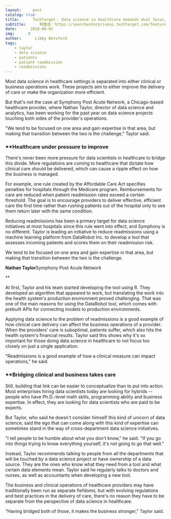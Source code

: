 ```yaml
---
layout:     post
catalog: true
title:      TechTarget： Data science in healthcare demands dual focus, expert says
subtitle:      转载自：https://searchenterpriseai.techtarget.com/feature/Data-science-in-healthcare-demands-dual-focus-expert-says
date:      2018-08-01
img:      0
author:      Libby Botsford
tags:
    - taylor
    - data science
    - patients
    - patient readmission
    - readmissions
---
```


Most data science in healthcare settings is separated into either clinical or business operations work. These projects aim to either improve the delivery of care or make the organization more efficient.

But that's not the case at Symphony Post Acute Network, a Chicago-based healthcare provider, where Nathan Taylor, director of data science and analytics, has been working for the past year on data science projects touching both sides of the provider's operations.

"We tend to be focused on one area and gain expertise in that area, but making that transition between the two is the challenge," Taylor said.

### **Healthcare under pressure to improve

There's never been more pressure for data scientists in healthcare to bridge this divide. More regulations are coming to healthcare that dictate how clinical care should be delivered, which can cause a ripple effect on how the business is managed.

For example, one rule created by the Affordable Care Act specifies penalties for hospitals through the Medicare program. Reimbursements for care are reduced when patient readmission rates exceed a certain threshold. The goal is to encourage providers to deliver effective, efficient care the first time rather than rushing patients out of the hospital only to see them return later with the same condition.

Reducing readmissions has been a primary target for data science initiatives at most hospitals since this rule went into effect, and Symphony is no different. Taylor is leading an initiative to reduce readmissions using a machine learning platform from DataRobot Inc. to develop a tool that assesses incoming patients and scores them on their readmission risk.

> 


 We tend to be focused on one area and gain expertise in that area, but making that transition between the two is the challenge.
 

**Nathan Taylor**Symphony Post Acute Network
 
**



At first, Taylor and his team started developing the tool using R. They developed an algorithm that appeared to work, but translating the work into the health system's production environment proved challenging. That was one of the main reasons for using the DataRobot tool, which comes with prebuilt APIs for connecting models to production environments.

Applying data science to the problem of readmissions is a good example of how clinical care delivery can affect the business operations of a provider. When the providers' care is suboptimal, patients suffer, which also hits the health system's financial results. Taylor said this shows why it's so important for those doing data science in healthcare to not focus too closely on just a single application.

"Readmissions is a good example of how a clinical measure can impact operations," he said.

### **Bridging clinical and business takes care

Still, building that link can be easier to conceptualize than to put into action. Most enterprises hiring data scientists today are looking for hybrids -- people who have Ph.D.-level math skills, programming ability and business expertise. In effect, they are looking for data scientists who are paid to be experts.

But Taylor, who said he doesn't consider himself this kind of unicorn of data science, said the ego that can come along with this kind of expertise can sometimes stand in the way of cross-department data science initiatives.

"I tell people to be humble about what you don't know," he said. "If you go into things trying to know everything yourself, it's not going to go that well."

Instead, Taylor recommends talking to people from all the departments that will be touched by a data science project or have ownership of a data source. They are the ones who know what they need from a tool and what certain data elements mean. Taylor said he regularly talks to doctors and nurses, as well as accountants when developing a new tool.

The business and clinical operations of healthcare providers may have traditionally been run as separate fiefdoms, but with evolving regulations and best practices in the delivery of care, there's no reason they have to be separate from the perspective of data science in healthcare.


"Having bridged both of those, it makes the business stronger," Taylor said.
